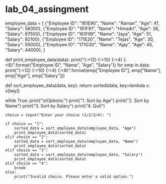 # lab_04_assingment

 employee_data = [
    {"Employee ID": "161E90", "Name": "Raman", "Age": 41, "Salary": 56000},
    {"Employee ID": "161F91", "Name": "Himadri", "Age": 38, "Salary": 67500},
    {"Employee ID": "161F99", "Name": "Jaya", "Age": 51, "Salary": 82100},
    {"Employee ID": "171E20", "Name": "Tejas", "Age": 30, "Salary": 55000},
    {"Employee ID": "171G30", "Name": "Ajay", "Age": 45, "Salary": 44000},
]

def print_employee_data(data):
    print("{:<12} {:<10} {:<4} {:<8}".format("Employee ID", "Name", "Age", "Salary"))
    for emp in data:
        print("{:<12} {:<10} {:<4} {:<8}".format(emp["Employee ID"], emp["Name"], emp["Age"], emp["Salary"]))

def sort_employee_data(data, key):
    return sorted(data, key=lambda x: x[key])

while True:
    print("\nOptions:")
    print("1. Sort by Age")
    print("2. Sort by Name")
    print("3. Sort by Salary")
    print("4. Quit")
    
    choice = input("Enter your choice (1/2/3/4): ")
    
    if choice == "1":
        sorted_data = sort_employee_data(employee_data, "Age")
        print_employee_data(sorted_data)
    elif choice == "2":
        sorted_data = sort_employee_data(employee_data, "Name")
        print_employee_data(sorted_data)
    elif choice == "3":
        sorted_data = sort_employee_data(employee_data, "Salary")
        print_employee_data(sorted_data)
    elif choice == "4":
        break
    else:
        print("Invalid choice. Please enter a valid option.")